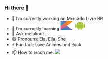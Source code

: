 ### Hi there 👋

- 🔭 I’m currently working on Mercado Livre BR
- 🌱 I’m currently learning  <img  alt="logo vscode" height="30" width="40" src="https://raw.githubusercontent.com/devicons/devicon/master/icons/kotlin/kotlin-original.svg"/>
       <img  alt="logo vscode" height="30" width="40" src="https://raw.githubusercontent.com/devicons/devicon/master/icons/android/android-original.svg"/>
- 💬 Ask me about ...
- 😄 Pronouns: Ela, Ella, She
- ⚡ Fun fact: Love Animes and Rock 
- 📫 How to reach me: <a href="https://www.linkedin.com/in/karina-fukuda/" target="_blank">
       <img src="https://img.shields.io/badge/-Linkedin-%230077B5?style=for-the-badge&logo=linkedin&logoColor=white" target="_blank"></a>


  
<!--<div align="center"> 
    <img height="180em"  src="https://github-readme-stats.vercel.app/api?username=kafukuda&show_icons=true&theme=nightowl&include_all_commits=true&count_private=true"/>
   <img height="180em" right="200em" src="https://github-readme-stats.vercel.app/api/top-langs/?username=kafukuda&hide=scss&layout=compact&langs+count=16&theme=nightowl"/>
 </div> -->
 
